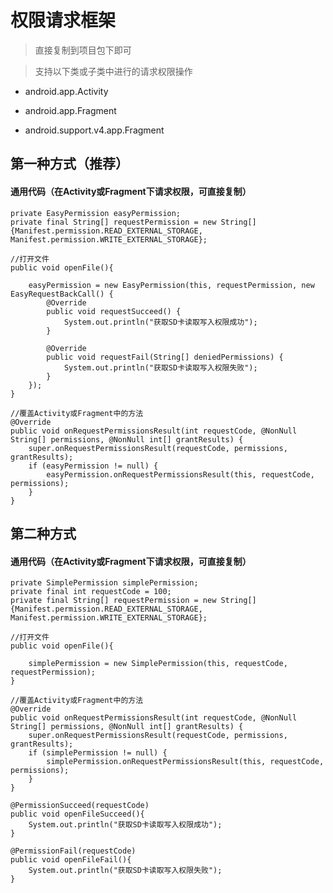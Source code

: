 # 权限请求框架

>直接复制到项目包下即可

>支持以下类或子类中进行的请求权限操作

* android.app.Activity

* android.app.Fragment

* android.support.v4.app.Fragment

## 第一种方式（推荐）

#### 通用代码（在Activity或Fragment下请求权限，可直接复制）

    private EasyPermission easyPermission;
    private final String[] requestPermission = new String[]{Manifest.permission.READ_EXTERNAL_STORAGE, Manifest.permission.WRITE_EXTERNAL_STORAGE};

    //打开文件
    public void openFile(){
		
        easyPermission = new EasyPermission(this, requestPermission, new EasyRequestBackCall() {
            @Override
            public void requestSucceed() {
				System.out.println("获取SD卡读取写入权限成功");
            }

            @Override
            public void requestFail(String[] deniedPermissions) {
                System.out.println("获取SD卡读取写入权限失败");
            }
        });
    }

	//覆盖Activity或Fragment中的方法
    @Override
    public void onRequestPermissionsResult(int requestCode, @NonNull String[] permissions, @NonNull int[] grantResults) {
        super.onRequestPermissionsResult(requestCode, permissions, grantResults);
        if (easyPermission != null) {
            easyPermission.onRequestPermissionsResult(this, requestCode, permissions);
        }
    }


## 第二种方式

#### 通用代码（在Activity或Fragment下请求权限，可直接复制）

	private SimplePermission simplePermission;
    private final int requestCode = 100;
    private final String[] requestPermission = new String[]{Manifest.permission.READ_EXTERNAL_STORAGE, Manifest.permission.WRITE_EXTERNAL_STORAGE};

    //打开文件
    public void openFile(){

        simplePermission = new SimplePermission(this, requestCode, requestPermission);
    }

	//覆盖Activity或Fragment中的方法
    @Override
    public void onRequestPermissionsResult(int requestCode, @NonNull String[] permissions, @NonNull int[] grantResults) {
        super.onRequestPermissionsResult(requestCode, permissions, grantResults);
		if (simplePermission != null) {
			simplePermission.onRequestPermissionsResult(this, requestCode, permissions);
		}
    }

    @PermissionSucceed(requestCode)
    public void openFileSucceed(){
        System.out.println("获取SD卡读取写入权限成功");
    }

    @PermissionFail(requestCode)
    public void openFileFail(){
        System.out.println("获取SD卡读取写入权限失败");
    }

